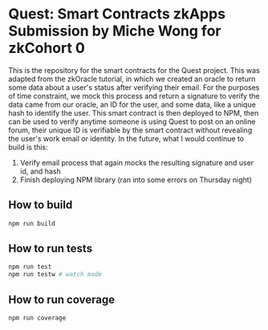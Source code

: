 # Quest: Smart Contracts zkApps Submission by Miche Wong for zkCohort 0 

This is the repository for the smart contracts for the Quest project.
This was adapted from the zkOracle tutorial, in which we created an oracle to return some data about a user's status after verifying their email. For the purposes of time constraint, we mock this process and return a signature to verify the data came from our oracle, an ID for the user, and some data, like a unique hash to identify the user. 
This smart contract is then deployed to NPM, then can be used to verify anytime someone is using Quest to post on an online forum, their unique ID is verifiable by the smart contract without revealing the user's work email or identity. 
In the future, what I would continue to build is this:
1) Verify email process that again mocks the resulting signature and user id, and hash 
2) Finish deploying NPM library (ran into some errors on Thursday night) 

## How to build

```sh
npm run build
```

## How to run tests

```sh
npm run test
npm run testw # watch mode
```

## How to run coverage

```sh
npm run coverage
```


